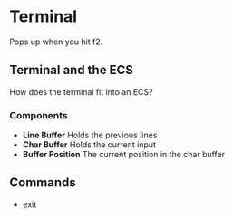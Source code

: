 # Terminal
Pops up when you hit f2.
## Terminal and the ECS
How does the terminal fit into an ECS? 
### Components
- **Line Buffer** Holds the previous lines 
- **Char Buffer** Holds the current input
- **Buffer Position** The current position in the char buffer

## Commands
- exit
